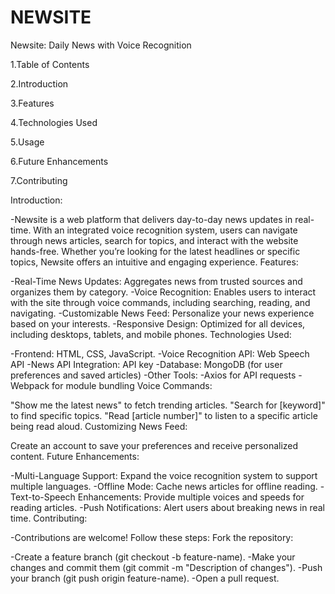 # NEWSITE
Newsite: Daily News with Voice Recognition

1.Table of Contents

2.Introduction

3.Features

4.Technologies Used

5.Usage

6.Future Enhancements

7.Contributing

Introduction:

-Newsite is a web platform that delivers day-to-day news updates in real-time. With an integrated voice recognition system, users can navigate through news 
articles, search for topics, and interact with the website hands-free. Whether you’re looking for the latest headlines or specific topics, Newsite offers an 
intuitive and engaging experience.
Features:

-Real-Time News Updates: Aggregates news from trusted sources and organizes them by category.
-Voice Recognition: Enables users to interact with the site through voice commands, including searching, reading, and navigating.
-Customizable News Feed: Personalize your news experience based on your interests.
-Responsive Design: Optimized for all devices, including desktops, tablets, and mobile phones.
Technologies Used:

-Frontend: HTML, CSS, JavaScript.
-Voice Recognition API: Web Speech API
-News API Integration: API key
-Database: MongoDB (for user preferences and saved articles)
-Other Tools:
-Axios for API requests
-Webpack for module bundling
Voice Commands:

"Show me the latest news" to fetch trending articles.
"Search for [keyword]" to find specific topics.
"Read [article number]" to listen to a specific article being read aloud.
Customizing News Feed:

Create an account to save your preferences and receive personalized content.
Future Enhancements:

-Multi-Language Support: Expand the voice recognition system to support multiple languages.
-Offline Mode: Cache news articles for offline reading.
-Text-to-Speech Enhancements: Provide multiple voices and speeds for reading articles.
-Push Notifications: Alert users about breaking news in real time.
Contributing:

-Contributions are welcome! Follow these steps:
Fork the repository:

-Create a feature branch (git checkout -b feature-name).
-Make your changes and commit them (git commit -m "Description of changes").
-Push your branch (git push origin feature-name).
-Open a pull request.
